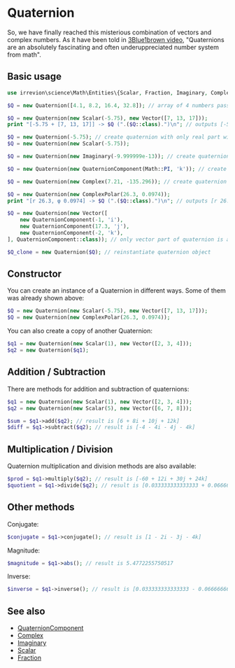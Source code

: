 # Quaternion

So, we have finally reached this misterious combination of vectors and complex numbers. As it have been told in [3Blue1brown video](https://www.youtube.com/watch?v=d4EgbgTm0Bg), "Quaternions are an absolutely fascinating and often underuppreciated number system from math".


## Basic usage

```php
use irrevion\science\Math\Entities\{Scalar, Fraction, Imaginary, Complex, ComplexPolar, Vector, QuaternionComponent, Quaternion};

$Q = new Quaternion([4.1, 8.2, 16.4, 32.8]); // array of 4 numbers passed wich defines a, b, c and d coefficients as in [ a + bi + cj + dk ]

$Q = new Quaternion(new Scalar(-5.75), new Vector([7, 13, 17]));
print "[-5.75 + [7, 13, 17]] -> $Q (".($Q::class).")\n"; // outputs [-5.75 + [7, 13, 17]] -> [-5.75 + 7i + 13j + 17k] (irrevion\science\Math\Entities\Quaternion)

$Q = new Quaternion(-5.75); // create quaternion with only real part without imaginary
$Q = new Quaternion(new Scalar(-5.75));

$Q = new Quaternion(new Imaginary(-9.999999e-13)); // create quaternion with only i component using b coefficient

$Q = new Quaternion(new QuaternionComponent(Math::PI, 'k')); // create quaternion with only k component using d coefficient

$Q = new Quaternion(new Complex(7.21, -135.296)); // create quaternion from complex number [ a + bi ] in form [ a + bi + 0j + 0k ]

$Q = new Quaternion(new ComplexPolar(26.3, 0.0974));
print "[r 26.3, φ 0.0974] -> $Q (".($Q::class).")\n"; // outputs [r 26.3, φ 0.0974] -> [26.175347698301 + 2.5575716750597i + 0j + 0k] (irrevion\science\Math\Entities\Quaternion)

$Q = new Quaternion(new Vector([
	new QuaternionComponent(-1, 'i'),
	new QuaternionComponent(17.3, 'j'),
	new QuaternionComponent(-2, 'k'),
], QuaternionComponent::class)); // only vector part of quaternion is acceptable as well

$Q_clone = new Quaternion($Q); // reinstantiate quaternion object
```

## Constructor

You can create an instance of a Quaternion in different ways. Some of them was already shown above:
```php
$Q = new Quaternion(new Scalar(-5.75), new Vector([7, 13, 17]));
$Q = new Quaternion(new ComplexPolar(26.3, 0.0974));
```

You can also create a copy of another Quaternion:
```php
$q1 = new Quaternion(new Scalar(1), new Vector([2, 3, 4]));
$q2 = new Quaternion($q1);
```

## Addition / Subtraction

There are methods for addition and subtraction of quaternions:
```php
$q1 = new Quaternion(new Scalar(1), new Vector([2, 3, 4]));
$q2 = new Quaternion(new Scalar(5), new Vector([6, 7, 8]));

$sum = $q1->add($q2); // result is [6 + 8i + 10j + 12k]
$diff = $q1->subtract($q2); // result is [-4 - 4i - 4j - 4k]
```

## Multiplication / Division

Quaternion multiplication and division methods are also available:
```php
$prod = $q1->multiply($q2); // result is [-60 + 12i + 30j + 24k]
$quotient = $q1->divide($q2); // result is [0.033333333333333 + 0.066666666666667i + 0.1j + 0.13333333333333k]
```

## Other methods

Conjugate:
```php
$conjugate = $q1->conjugate(); // result is [1 - 2i - 3j - 4k]
```

Magnitude:
```php
$magnitude = $q1->abs(); // result is 5.4772255750517
```

Inverse:
```php
$inverse = $q1->inverse(); // result is [0.033333333333333 - 0.066666666666667i - 0.1j - 0.13333333333333k]
```


## See also

- [QuaternionComponent](./QuaternionComponent.md)
- [Complex](./Complex.md)
- [Imaginary](./Imaginary.md)
- [Scalar](./Scalar.md)
- [Fraction](./Fraction.md)